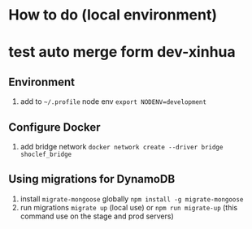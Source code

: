 # How to do (local environment)
# test auto merge form dev-xinhua

## Environment
1. add to `~/.profile` node env `export NODENV=development`

## Configure Docker

1. add bridge network `docker network create --driver bridge shoclef_bridge`

## Using migrations for DynamoDB

1. install `migrate-mongoose` globally `npm install -g migrate-mongoose`
2. run migrations `migrate up` (local use) or `npm run migrate-up` (this command use on the stage and prod servers)
